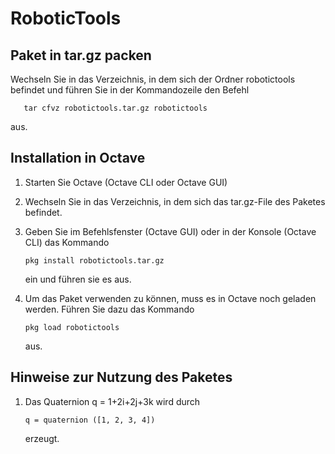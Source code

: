 # RoboticTools

## Paket in tar.gz packen
Wechseln Sie in das Verzeichnis, in dem sich der Ordner robotictools befindet und führen Sie in der Kommandozeile den Befehl

       tar cfvz robotictools.tar.gz robotictools

aus.     

## Installation in Octave
1. Starten Sie Octave (Octave CLI oder Octave GUI)
2. Wechseln Sie in das Verzeichnis, in dem sich das tar.gz-File des Paketes befindet.
3. Geben Sie im Befehlsfenster (Octave GUI) oder in der Konsole (Octave CLI) das Kommando

       pkg install robotictools.tar.gz

   ein und führen sie es aus.
4. Um das Paket verwenden zu können, muss es in Octave noch geladen werden. Führen Sie dazu das Kommando

       pkg load robotictools

   aus.

## Hinweise zur Nutzung des Paketes

1. Das Quaternion q = 1+2i+2j+3k wird durch

       q = quaternion ([1, 2, 3, 4])

    erzeugt.  
